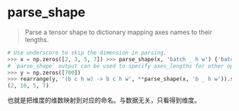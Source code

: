 # parse_shape

>Parse a tensor shape to dictionary mapping axes names to their lengths.

```python
# Use underscore to skip the dimension in parsing. 
>>> x = np.zeros([2, 3, 5, 7]) >>> parse_shape(x, 'batch _ h w') {'batch': 2, 'h': 5, 'w': 7} 
# `parse_shape` output can be used to specify axes_lengths for other operations: 
>>> y = np.zeros([700]) 
>>> rearrange(y, '(b c h w) -> b c h w', **parse_shape(x, 'b _ h w')).shape 
(2, 10, 5, 7)
```
也就是把维度的维数映射到对应的命名。与数据无关，只看得到维度。

